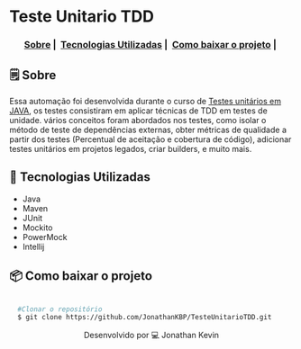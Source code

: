 # Teste Unitario TDD

<h3 align="center">
  <a href="#-sobre">Sobre</a>&nbsp;|&nbsp;
  <a href="#-tecnologias-utilizadas">Tecnologias Utilizadas</a>&nbsp;|&nbsp;
  <a href="#-como-baixar-o-projeto">Como baixar o projeto</a>&nbsp;|&nbsp;
</h3>

## 🗒 Sobre

Essa automação foi desenvolvida durante o curso de [Testes unitários em JAVA](https://www.udemy.com/course/testes-unitarios-em-java/), os testes consistiram em aplicar técnicas de TDD em testes de unidade.
vários conceitos foram abordados nos testes, como isolar o método de teste de dependências externas, obter métricas de qualidade a partir dos testes (Percentual de aceitação e cobertura de código), adicionar testes unitários em projetos legados, criar builders, e muito mais. 

## 🚀 Tecnologias Utilizadas

  * Java
  * Maven
  * JUnit
  * Mockito
  * PowerMock
  * Intellij
  
## 📦 Como baixar o projeto

```bash

  #Clonar o repositório
  $ git clone https://github.com/JonathanKBP/TesteUnitarioTDD.git

```
<p align="center">
Desenvolvido por 💻  Jonathan Kevin
</p>

